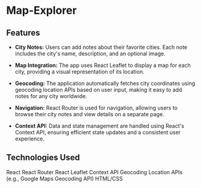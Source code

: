 # Map-Explorer

## Features

- **City Notes:** Users can add notes about their favorite cities. Each note includes the city's name, description, and an optional image.

- **Map Integration:** The app uses React Leaflet to display a map for each city, providing a visual representation of its location.

- **Geocoding:** The application automatically fetches city coordinates using geocoding location APIs based on user input, making it easy to add notes for any city worldwide.

- **Navigation:** React Router is used for navigation, allowing users to browse their city notes and view details on a separate page.

- **Context API:** Data and state management are handled using React's Context API, ensuring efficient state updates and a consistent user experience.

## Technologies Used
React
React Router
React Leaflet
Context API
Geocoding Location APIs (e.g., Google Maps Geocoding API)
HTML/CSS
